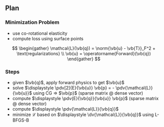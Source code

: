 ## Plan

### Minimization Problem

- use co-rotational elasticity
- compute loss using surface points

$$
\begin{gather}
  \mathcal{L}(\vb{q}) = \norm{\vb{u} - \vb{T}}_F^2 + \text{regularizations} \\
  \vb{u} = \operatorname{Forward}(\vb{q})
\end{gather}
$$

### Steps

- given $\vb{q}$, apply forward physics to get $\vb{u}$
- solve $\displaystyle \pdv[2]{E}{\vb{u}} \vb{p} = - \pdv{\mathcal{L}}{\vb{u}}$ using CG => $\vb{p}$ (sparse matrix @ dense vector)
- compute $\displaystyle \pdv{E}{\vb{q}}{\vb{u}} \vb{p}$ (sparse matrix @ dense vector)
- compute $\displaystyle \pdv{\mathcal{L}}{\vb{q}}$
- minimize $\mathcal{L}$ based on $\displaystyle \dv{\mathcal{L}}{\vb{q}}$ using L-BFGS-B
